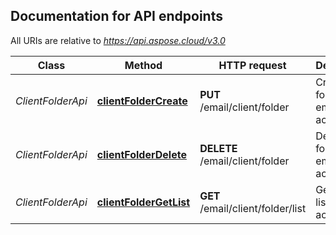 

## Documentation for API endpoints

All URIs are relative to *https://api.aspose.cloud/v3.0*

Class | Method | HTTP request | Description
------------ | ------------- | ------------- | -------------
*ClientFolderApi* | [**clientFolderCreate**](ClientFolderApi.md#clientfoldercreate) | **PUT** /email/client/folder | Create new folder in email account             
*ClientFolderApi* | [**clientFolderDelete**](ClientFolderApi.md#clientfolderdelete) | **DELETE** /email/client/folder | Delete a folder in email account             
*ClientFolderApi* | [**clientFolderGetList**](ClientFolderApi.md#clientfoldergetlist) | **GET** /email/client/folder/list | Get folders list in email account             


    
